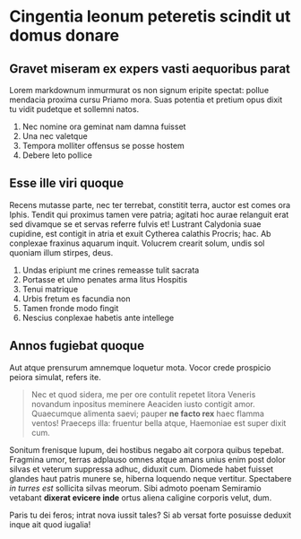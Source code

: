 # Cingentia leonum peteretis scindit ut domus donare

## Gravet miseram ex expers vasti aequoribus parat

Lorem markdownum inmurmurat os non signum eripite spectat: pollue mendacia
proxima cursu Priamo mora. Suas potentia et pretium opus dixit tu vidit pudetque
et sollemni natos.

1. Nec nomine ora geminat nam damna fuisset
2. Una nec valetque
3. Tempora molliter offensus se posse hostem
4. Debere leto pollice

## Esse ille viri quoque

Recens mutasse parte, nec ter terrebat, constitit terra, auctor est comes ora
Iphis. Tendit qui proximus tamen vere patria; agitati hoc aurae relanguit erat
sed divamque se et servas referre fulvis et! Lustrant Calydonia suae cupidine,
est contigit in atria et exuit Cytherea calathis Procris; hac. Ab conplexae
fraxinus aquarum inquit. Volucrem crearit solum, undis sol quoniam illum
stirpes, deus.

1. Undas eripiunt me crines remeasse tulit sacrata
2. Portasse et ulmo penates arma litus Hospitis
3. Tenui matrique
4. Urbis fretum es facundia non
5. Tamen fronde modo fingit
6. Nescius conplexae habetis ante intellege

## Annos fugiebat quoque

Aut atque prensurum amnemque loquetur mota. Vocor crede prospicio peiora
simulat, refers ite.

> Nec et quod sidera, me per ore contulit repetet litora Veneris novandum
> inpositus meminere Aeaciden iusto contigit amor. Quaecumque alimenta saevi;
> pauper **ne facto rex** haec flamma ventos! Praeceps illa: fruentur bella
> atque, Haemoniae est super dixit cum.

Sonitum frenisque lupum, dei hostibus negabo ait corpora quibus tepebat.
Fragmina umor, terras adplauso omnes atque amans unius enim post dolor silvas et
veterum suppressa adhuc, diduxit cum. Diomede habet fuisset glandes haut patris
munere se, hiberna loquendo neque vertitur. Spectabere *in turres est* sollicita
silvas meorum. Sibi admoto poenam Semiramio vetabant **dixerat evicere inde**
ortus aliena caligine corporis velut, dum.

Paris tu dei feros; intrat nova iussit tales? Si ab versat forte posuisse
deduxit inque ait quod iugalia!